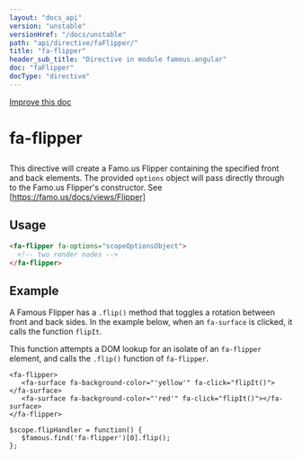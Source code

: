 ```yaml
---
layout: "docs_api"
version: "unstable"
versionHref: "/docs/unstable"
path: "api/directive/faFlipper/"
title: "fa-flipper"
header_sub_title: "Directive in module famous.angular"
doc: "faFlipper"
docType: "directive"
---
```


<div class="improve-docs">
  <a href='https://github.com/Famous/famous-angular/edit/master/src/scripts/directives/fa-flipper.js#L1'>
    Improve this doc
  </a>
</div>




<h1 class="api-title">

  fa-flipper



</h1>





This directive will create a Famo.us Flipper containing the
specified front and back elements. The provided `options` object
will pass directly through to the Famo.us Flipper's
constructor.  See [https://famo.us/docs/views/Flipper]








  
<h2 id="usage">Usage</h2>
  
```html
<fa-flipper fa-options="scopeOptionsObject">
  <!-- two render nodes -->
</fa-flipper>
```
  
  

  



<h2 id="example">Example</h2><p>A Famous Flipper has a <code>.flip()</code> method that toggles a rotation between front and back sides.
In the example below, when an <code>fa-surface</code> is clicked, it calls the function <code>flipIt</code>.</p>
<p>This function attempts a DOM lookup for an isolate of an <code>fa-flipper</code> element, and calls the <code>.flip()</code> function of <code>fa-flipper</code>.</p>
<pre><code class="lang-html">&lt;fa-flipper&gt;
   &lt;fa-surface fa-background-color=&quot;&#39;yellow&#39;&quot; fa-click=&quot;flipIt()&quot;&gt;&lt;/fa-surface&gt;
   &lt;fa-surface fa-background-color=&quot;&#39;red&#39;&quot; fa-click=&quot;flipIt()&quot;&gt;&lt;/fa-surface&gt;
&lt;/fa-flipper&gt;</code></pre>
<pre><code class="lang-javascript">$scope.flipHandler = function() {
   $famous.find(&#39;fa-flipper&#39;)[0].flip();
};</code></pre>




